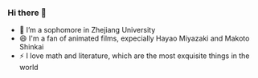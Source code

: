 ### Hi there 👋

- 🌱 I’m a sophomore in Zhejiang University
- 😄 I'm a fan of animated films, expecially Hayao Miyazaki and Makoto Shinkai
- ⚡ I love math and literature, which are the most exquisite things in the world

<!--
**half-dreamer/half-dreamer** is a ✨ _special_ ✨ repository because its `README.md` (this file) appears on your GitHub profile.

Here are some ideas to get you started:

- 🔭 I’m currently working on ...
- 🌱 I’m currently learning ...
- 👯 I’m looking to collaborate on ...
- 🤔 I’m looking for help with ...
- 💬 Ask me about ...
- 📫 How to reach me: ...
- 😄 Pronouns: ...
- ⚡ Fun fact: ...
-->

